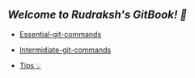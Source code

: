 ## *Welcome to Rudraksh's GitBook! 📖*

- [Essential-git-commands](https://github.com/rudrakshkarpe/Git-Notes/blob/master/Essential-git-commands.md)

- [Intermidiate-git-commands](https://github.com/rudrakshkarpe/Git-Notes/blob/master/Intermidiate-git.md)

- [Tips 💡](https://github.com/rudrakshkarpe/Git-Notes/blob/master/Tips.md)